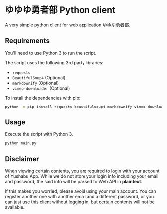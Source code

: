 # ゆゆゆ勇者部 Python client

A very simple python client for web application [ゆゆゆ勇者部](https://yuyuyu.c-rayon.app/).

## Requirements

You'll need to use Python 3 to run the script.

The script uses the following 3rd party libraries:
 * `requests`
 * `BeautifulSoup4` (Optional)
 * `markdownify` (Optional)
 * `vimeo-downloader` (Optional)

To install the dependencies with pip:

```sh
python -m pip install requests beautifulsoup4 markdownify vimeo-downloader
```

## Usage

Execute the script with Python 3.

```sh
python main.py
```

## Disclaimer

When viewing certain contents, you are required to login with your account of Yushabu App.
While we do not store your login info including your email and password, the said info will 
be passed to Web API in **plaintext**.

If this makes you worried, please avoid using your main account. You can register another 
one with another email and a different password, or you can just use this client without
logging in, but certain contents will not be available.